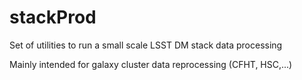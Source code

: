 # stackProd
Set of utilities to run a small scale LSST DM stack data processing

Mainly intended for galaxy cluster data reprocessing (CFHT, HSC,...)
